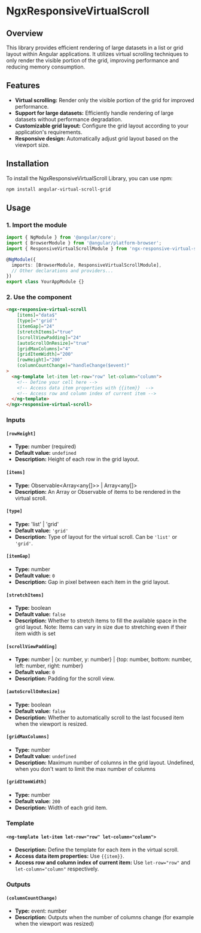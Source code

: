 # NgxResponsiveVirtualScroll

## Overview

This library provides efficient rendering of large datasets in a list or grid layout within Angular applications.
It utilizes virtual scrolling techniques to only render the visible portion of the grid, improving performance and reducing memory consumption.

## Features

- **Virtual scrolling:** Render only the visible portion of the grid for improved performance.
- **Support for large datasets:** Efficiently handle rendering of large datasets without performance degradation.
- **Customizable grid layout:** Configure the grid layout according to your application's requirements.
- **Responsive design:** Automatically adjust grid layout based on the viewport size.

## Installation

To install the NgxResponsiveVirtualScroll Library, you can use npm:

```bash
npm install angular-virtual-scroll-grid
```

## Usage

### 1. Import the module

```typescript
import { NgModule } from '@angular/core';
import { BrowserModule } from '@angular/platform-browser';
import { ResponsiveVirtualScrollModule } from 'ngx-responsive-virtual-scroll';

@NgModule({
  imports: [BrowserModule, ResponsiveVirtualScrollModule],
  // Other declarations and providers...
})
export class YourAppModule {}
```

### 2. Use the component

```html
<ngx-responsive-virtual-scroll 
    [items]="data$" 
    [type]="'grid'" 
    [itemGap]="24" 
    [stretchItems]="true" 
    [scrollViewPadding]="24" 
    [autoScrollOnResize]="true" 
    [gridMaxColumns]="4" 
    [gridItemWidth]="200" 
    [rowHeight]="200"
    (columnCountChange)="handleChange($event)"
>
  <ng-template let-item let-row="row" let-column="column">
    <!-- Define your cell here -->
    <!-- Access data item properties with {{item}}  -->
    <!-- Access row and column index of current item -->
  </ng-template>
</ngx-responsive-virtual-scroll>
```

### Inputs

#### `[rowHeight]`

- **Type:** number (required)
- **Default value:** `undefined`
- **Description:** Height of each row in the grid layout.

#### `[items]`

- **Type:** Observable<Array<any[]>> | Array<any[]>
- **Description:** An Array or Observable of items to be rendered in the virtual scroll.

#### `[type]`

- **Type:** 'list' | 'grid'
- **Default value:** `'grid'`
- **Description:** Type of layout for the virtual scroll. Can be `'list'` or `'grid'`.

#### `[itemGap]`

- **Type:** number
- **Default value:** `0`
- **Description:** Gap in pixel between each item in the grid layout.

#### `[stretchItems]`

- **Type:** boolean
- **Default value:** `false`
- **Description:** Whether to stretch items to fill the available space in the grid layout. Note: Items can vary in size due to stretching even if their item width is set

#### `[scrollViewPadding]`

- **Type:** number | {x: number, y: number} | {top: number, bottom: number, left: number, right: number}
- **Default value:** `0`
- **Description:** Padding for the scroll view.

#### `[autoScrollOnResize]`

- **Type:** boolean
- **Default value:** `false`
- **Description:** Whether to automatically scroll to the last focused item when the viewport is resized.

#### `[gridMaxColumns]`

- **Type:** number
- **Default value:** `undefined`
- **Description:** Maximum number of columns in the grid layout. Undefined, when you don't want to limit the max number of columns

#### `[gridItemWidth]`

- **Type:** number
- **Default value:** `200`
- **Description:** Width of each grid item.

### Template

#### `<ng-template let-item let-row="row" let-column="column">`

- **Description:** Define the template for each item in the virtual scroll.
- **Access data item properties:** Use `{{item}}`.
- **Access row and column index of current item:** Use `let-row="row"` and `let-column="column"` respectively.


### Outputs

#### `(columnCountChange)`

- **Type:** event: number
- **Description:** Outputs when the number of columns change (for example when the viewport was resized)



